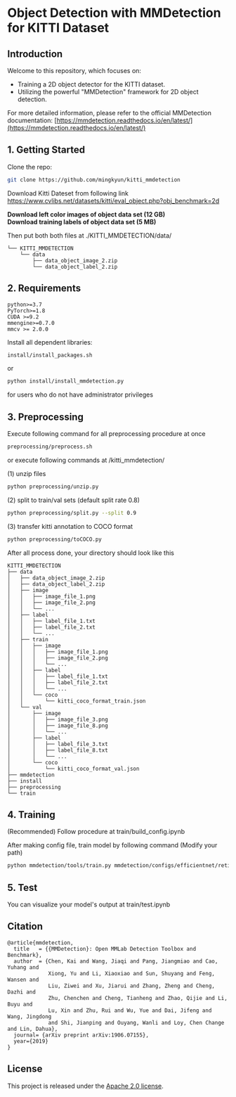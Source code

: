 # Object Detection with MMDetection for KITTI Dataset

## Introduction

Welcome to this repository, which focuses on:

- Training a 2D object detector for the KITTI dataset.
- Utilizing the powerful "MMDetection" framework for 2D object detection.

For more detailed information, please refer to the official MMDetection documentation:
[https://mmdetection.readthedocs.io/en/latest/](https://mmdetection.readthedocs.io/en/latest/)


## 1. Getting Started

Clone the repo:

  ```bash
  git clone https://github.com/mingkyun/kitti_mmdetection
  ```

  
Download Kitti Dateset from following link  
https://www.cvlibs.net/datasets/kitti/eval_object.php?obj_benchmark=2d  

**Download left color images of object data set (12 GB)**   
**Download training labels of object data set (5 MB)** 

Then put both both files at ./KITTI_MMDETECTION/data/

```
└── KITTI_MMDETECTION
    └── data
        ├── data_object_image_2.zip
        └── data_object_label_2.zip
```

## 2. Requirements

```
python>=3.7
PyTorch>=1.8
CUDA >=9.2
mmengine>=0.7.0
mmcv >= 2.0.0
```
Install all dependent libraries:  

  ```bash
  install/install_packages.sh
  ```
or
  ```bash
  python install/install_mmdetection.py
  ```
for users who do not have administrator privileges


## 3. Preprocessing

Execute following command for all preprocessing procedure at once 

  ```bash
  preprocessing/preprocess.sh
  ```

or execute following commands at /kitti_mmdetection/ 

(1) unzip files

  ```bash
  python preprocessing/unzip.py   
  ```

(2) split to train/val sets (default split rate 0.8)

  ```bash
  python preprocessing/split.py --split 0.9 
  ```

(3) transfer kitti annotation to COCO format

  ```bash
  python preprocessing/toCOCO.py
  ```

After all process done, your directory should look like this

```
KITTI_MMDETECTION
├── data
│   ├── data_object_image_2.zip
│   ├── data_object_label_2.zip
│   ├── image
│   │   ├── image_file_1.png
│   │   ├── image_file_2.png
│   │   └── ...
│   ├── label
│   │   ├── label_file_1.txt
│   │   ├── label_file_2.txt
│   │   └── ...
│   ├── train
│   │   ├── image
│   │   │   ├── image_file_1.png
│   │   │   ├── image_file_2.png
│   │   │   └── ...
│   │   ├── label
│   │   │   ├── label_file_1.txt
│   │   │   ├── label_file_2.txt
│   │   │   └── ...
│   │   └── coco
│   │       └── kitti_coco_format_train.json
│   └── val
│       ├── image
│       │   ├── image_file_3.png
│       │   ├── image_file_8.png
│       │   └── ...
│       ├── label
│       │   ├── label_file_3.txt
│       │   ├── label_file_8.txt
│       │   └── ...
│       └── coco
│           └── kitti_coco_format_val.json
├── mmdetection
├── install
├── preprocessing
└── train

```

## 4. Training

(Recommended)
Follow procedure at train/build_config.ipynb

After making config file, train model by following command (Modify your path)

  ```bash
  python mmdetection/tools/train.py mmdetection/configs/efficientnet/retinanet_effb3_fpn_8xb4-crop896-1x_kitti.py

  ```

  ## 5. Test  
    
You can visualize your model's output at train/test.ipynb


## Citation

```
@article{mmdetection,
  title   = {{MMDetection}: Open MMLab Detection Toolbox and Benchmark},
  author  = {Chen, Kai and Wang, Jiaqi and Pang, Jiangmiao and Cao, Yuhang and
             Xiong, Yu and Li, Xiaoxiao and Sun, Shuyang and Feng, Wansen and
             Liu, Ziwei and Xu, Jiarui and Zhang, Zheng and Cheng, Dazhi and
             Zhu, Chenchen and Cheng, Tianheng and Zhao, Qijie and Li, Buyu and
             Lu, Xin and Zhu, Rui and Wu, Yue and Dai, Jifeng and Wang, Jingdong
             and Shi, Jianping and Ouyang, Wanli and Loy, Chen Change and Lin, Dahua},
  journal= {arXiv preprint arXiv:1906.07155},
  year={2019}
}
```

## License

This project is released under the [Apache 2.0 license](LICENSE).
